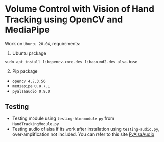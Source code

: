 # Volume Control with Vision of Hand Tracking using OpenCV and MediaPipe
Work on `Ubuntu 20.04`, requirements:

1. Ubuntu package
 
 ```
 sudo apt install libopencv-core-dev libasound2-dev alsa-base
 ```
 
2. Pip package
- `opencv 4.5.3.56`
- `mediapipe 0.8.7.1`
- `pyalsaaudio 0.9.0`
 
## Testing
- Testing module using `testing-htm-module.py` from `HandTrackingModule.py`
- Testing audio of alsa if its work after installation using `testing-audio.py`, over-amplification not included. You can refer to this site [PyAlsaAudio](https://github.com/larsimmisch/pyalsaaudio)
